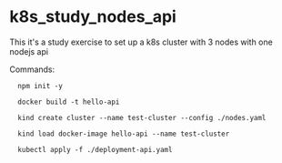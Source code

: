 # k8s_study_nodes_api
This it's a study exercise to set up a k8s cluster with 3 nodes with one nodejs api

Commands:

      npm init -y
     
      docker build -t hello-api

      kind create cluster --name test-cluster --config ./nodes.yaml
      
      kind load docker-image hello-api --name test-cluster
      
      kubectl apply -f ./deployment-api.yaml
      
      
